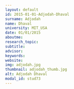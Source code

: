 ```yaml
---
layout: default 
id: 2015-01-01-Adjodah-Dhaval
surname: Adjodah
name: Dhaval
university: MIT_USA
date: 01/01/2015
aboutme: 
research_topic: 
subtitle: 
advisor: 
keywords: 
website: 
img: adjodah.jpg
thumbnail: adjodah_thumb.jpg
alt: Adjodah Dhaval
modal_id: stud73
---
```

